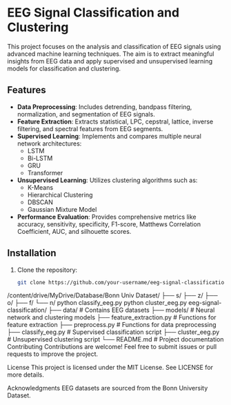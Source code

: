 # EEG Signal Classification and Clustering

This project focuses on the analysis and classification of EEG signals using advanced machine learning techniques. The aim is to extract meaningful insights from EEG data and apply supervised and unsupervised learning models for classification and clustering.

## Features
- **Data Preprocessing**: Includes detrending, bandpass filtering, normalization, and segmentation of EEG signals.
- **Feature Extraction**: Extracts statistical, LPC, cepstral, lattice, inverse filtering, and spectral features from EEG segments.
- **Supervised Learning**: Implements and compares multiple neural network architectures:
  - LSTM
  - Bi-LSTM
  - GRU
  - Transformer
- **Unsupervised Learning**: Utilizes clustering algorithms such as:
  - K-Means
  - Hierarchical Clustering
  - DBSCAN
  - Gaussian Mixture Model
- **Performance Evaluation**: Provides comprehensive metrics like accuracy, sensitivity, specificity, F1-score, Matthews Correlation Coefficient, AUC, and silhouette scores.

## Installation
1. Clone the repository:
   ```bash
   git clone https://github.com/your-username/eeg-signal-classification.git
/content/drive/MyDrive/Database/Bonn Univ Dataset/
├── s/
├── z/
├── o/
├── f/
└── n/
python classify_eeg.py
python cluster_eeg.py
eeg-signal-classification/
├── data/                      # Contains EEG datasets
├── models/                    # Neural network and clustering models
├── feature_extraction.py      # Functions for feature extraction
├── preprocess.py              # Functions for data preprocessing
├── classify_eeg.py            # Supervised classification script
├── cluster_eeg.py             # Unsupervised clustering script
└── README.md                  # Project documentation
Contributing
Contributions are welcome! Feel free to submit issues or pull requests to improve the project.

License
This project is licensed under the MIT License. See LICENSE for more details.

Acknowledgments
EEG datasets are sourced from the Bonn University Dataset.
